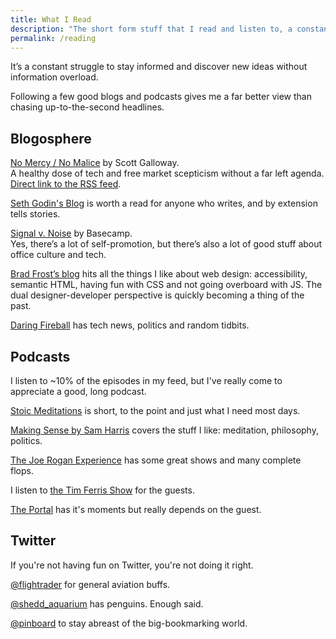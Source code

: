 ```yaml
---
title: What I Read
description: "The short form stuff that I read and listen to, a constantly evolving list"
permalink: /reading
--- 
```


It’s a constant struggle to stay informed and discover new ideas without information overload. 

Following a few good blogs and podcasts gives me a far better view than chasing up-to-the-second headlines. 

## Blogosphere 

[No Mercy / No Malice](https://www.profgalloway.com) by Scott Galloway.<br>
A healthy dose of tech and free market scepticism without a far left agenda. [Direct link to the RSS feed](https://api.profgalloway.com/feed/). 

[Seth Godin's Blog](https://seths.blog) is worth a read for anyone who writes, and by extension tells stories. 

[Signal v. Noise](https://m.signalvnoise.com) by Basecamp.<br>
 Yes, there’s a lot of self-promotion, but there’s also a lot of good stuff about office culture and tech. 

[Brad Frost’s blog](https://bradfrost.com) hits all the things I like about web design: accessibility, semantic HTML, having fun with CSS and not going overboard with JS. The dual designer-developer perspective is quickly becoming a thing of the past.

[Daring Fireball](https://daringfireball.net) has tech news, politics and random tidbits. 

## Podcasts 

I listen to ~10% of the episodes in my feed, but I've really come to appreciate a good, long podcast. 

[Stoic Meditations](https://podcasts.apple.com/us/podcast/stoic-meditations/id1328933559) is short, to the point and just what I need most days. 

[Making Sense by Sam Harris](https://samharris.org/podcast/) covers the stuff I like: meditation, philosophy, politics.

[The Joe Rogan Experience](http://podcasts.joerogan.net) has some great shows and many complete    flops. 

I listen to [the Tim Ferris Show](https://tim.blog/podcast/) for the guests. 

[The Portal](https://podcasts.apple.com/us/podcast/the-portal/id1469999563) has it's moments but really depends on the guest. 

## Twitter 

If you're not having fun on Twitter, you're not doing it right. 

[@flightrader](https://twitter.com/flightradar24) for general aviation buffs.

[@shedd_aquarium](https://twitter.com/shedd_aquarium) has penguins. Enough said. 

[@pinboard](https://twitter.com/pinboard) to stay abreast of the big-bookmarking world. 

